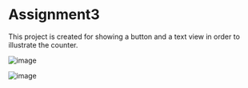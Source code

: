 # Assignment3

This project is created for showing a button and a text view in order to illustrate the counter. 


![image](https://user-images.githubusercontent.com/101211131/159428101-7a93eb66-6930-4a31-b258-e40e0b2b7c4e.png)


![image](https://user-images.githubusercontent.com/101211131/159428161-20313f1e-1d49-4e2a-96fe-690c64c45a32.png)
